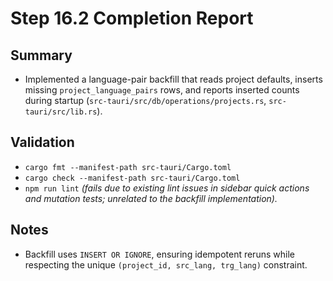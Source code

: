 # Step 16.2 Completion Report

## Summary
- Implemented a language-pair backfill that reads project defaults, inserts missing `project_language_pairs` rows, and reports inserted counts during startup (`src-tauri/src/db/operations/projects.rs`, `src-tauri/src/lib.rs`).

## Validation
- `cargo fmt --manifest-path src-tauri/Cargo.toml`
- `cargo check --manifest-path src-tauri/Cargo.toml`
- `npm run lint` *(fails due to existing lint issues in sidebar quick actions and mutation tests; unrelated to the backfill implementation).* 

## Notes
- Backfill uses `INSERT OR IGNORE`, ensuring idempotent reruns while respecting the unique `(project_id, src_lang, trg_lang)` constraint.
